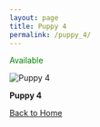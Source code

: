 ```yaml
---
layout: page
title: Puppy 4
permalink: /puppy_4/
---
```


<span style="color:green;">Available</span>

 <div class="gallery-item">
    <img src="https://cdn.pixabay.com/photo/2017/06/25/20/53/puppy-2441961_960_720.jpg" alt="Puppy 4">
    <p><strong>Puppy 4 </strong></p>
  </div>

[Back to Home](/)